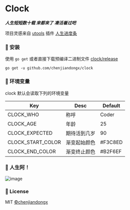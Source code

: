 # Clock

***人生短短数十载 来都来了 凑活着过吧***

项目灵感来自 [utools](https://u.tools/) 插件 [人生进度条](https://yuanliao.info/d/617-0018)

### 🔰 安装

使用 `go get` 或者直接下载预编译二进制文件 [clock/release](https://github.com/chenjiandongx/clock/releases)

```shell
go get -u github.com/chenjiandongx/clock
```

### 🔑 环境变量

clock 默认会读取下列的环境变量

| Key | Desc | Default |
| --- | ---- | ------- |
| CLOCK_WHO | 称呼 | Coder |
| CLOCK_AGE | 年龄 | 25 |
| CLOCK_EXPECTED | 期待活到几岁 | 90 |
| CLOCK_START_COLOR | 渐变起始颜色 | #F3C8ED |
| CLOCK_END_COLOR | 渐变终止颜色 | #B2F6EF |

### 🤔 人生阿！

![image](https://user-images.githubusercontent.com/19553554/143280645-0de4c387-4155-4c2a-91b9-c06f77237df3.png)

### 🔖 License

MIT [©chenjiandongx](https://github.com/chenjiandongx)
